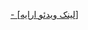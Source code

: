 <a href="https://drive.google.com/file/d/1M0FYI49hIGwT1s1K02ZYyPlWwVCVlyAj/view?usp=sharing">- [لینک ویدئو ارایه]
